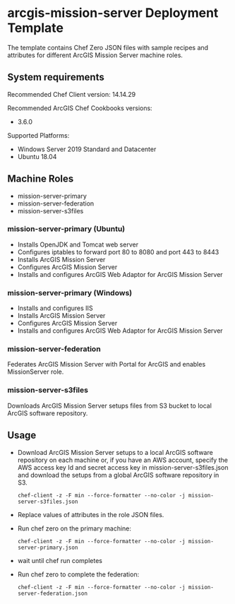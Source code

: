 # arcgis-mission-server Deployment Template

The template contains Chef Zero JSON files with sample recipes and attributes for different ArcGIS Mission Server machine roles.

## System requirements

Recommended Chef Client version: 14.14.29

Recommended ArcGIS Chef Cookbooks versions:

* 3.6.0

Supported Platforms:

* Windows Server 2019 Standard and Datacenter
* Ubuntu 18.04

## Machine Roles

* mission-server-primary
* mission-server-federation
* mission-server-s3files

### mission-server-primary (Ubuntu)

* Installs OpenJDK and Tomcat web server
* Configures iptables to forward port 80 to 8080 and port 443 to 8443
* Installs ArcGIS Mission Server
* Configures ArcGIS Mission Server
* Installs and configures ArcGIS Web Adaptor for ArcGIS Mission Server

### mission-server-primary (Windows)

* Installs and configures IIS
* Installs ArcGIS Mission Server
* Configures ArcGIS Mission Server
* Installs and configures ArcGIS Web Adaptor for ArcGIS Mission Server

### mission-server-federation

Federates ArcGIS Mission Server with Portal for ArcGIS and enables MissionServer role.

### mission-server-s3files

Downloads ArcGIS Mission Server setups files from S3 bucket to local ArcGIS software repository.

## Usage

* Download ArcGIS Mission Server setups to a local ArcGIS software repository on each machine or,
  if you have an AWS account, specify the AWS access key Id and secret access key in
  mission-server-s3files.json and download the setups from a global ArcGIS software repository in S3.

  ```shell
  chef-client -z -F min --force-formatter --no-color -j mission-server-s3files.json
  ```

* Replace values of attributes in the role JSON files.
* Run chef zero on the primary machine:

  ```shell
  chef-client -z -F min --force-formatter --no-color -j mission-server-primary.json
  ```

* wait until chef run completes

* Run chef zero to complete the federation:

  ```shell
  chef-client -z -F min --force-formatter --no-color -j mission-server-federation.json
  ```
